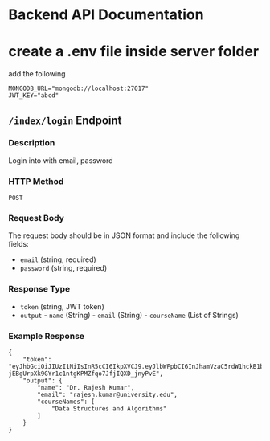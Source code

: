 # Backend API Documentation
# create a .env file inside server folder
add the following
```
MONGODB_URL="mongodb://localhost:27017"
JWT_KEY="abcd"
```
## `/index/login` Endpoint

### Description

Login into with email, password

### HTTP Method

`POST`

### Request Body

The request body should be in JSON format and include the following fields:

- `email` (string, required)
- `password` (string, required)
  
### Response Type

- `token` (string, JWT token)
- `output`
          - `name` (String)
          - `email` (String)
          - `courseName` (List of Strings)

### Example Response
```
{
    "token": "eyJhbGciOiJIUzI1NiIsInR5cCI6IkpXVCJ9.eyJlbWFpbCI6InJhamVzaC5rdW1hckB1bml2ZXJzaXR5LmVkdSIsImlkIjoiNjdlY2MyMmRmZjljZjdhNmYzZjQyYWU2IiwiaWF0IjoxNzQzNjYxMzI5fQ.I-jEBgUrpXk9GYr1c1ntgKPMZfqo7JfjIQXD_jnyPvE",
    "output": {
        "name": "Dr. Rajesh Kumar",
        "email": "rajesh.kumar@university.edu",
        "courseNames": [
            "Data Structures and Algorithms"
        ]
    }
}
```
